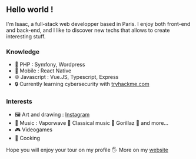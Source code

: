 ## Hello world !
I'm Isaac, a full-stack web developper based in Paris. I enjoy both front-end and back-end, and I like to discover new techs that allows to create interesting stuff.

### Knowledge
* 🐘 PHP : Symfony, Wordpress
* 📱 Mobile : React Native
* 🌐 Javascript : Vue.JS, Typescript, Express
* 🔒 Currently learning cybersecurity with [tryhackme.com](https://tryhackme.com/)

### Interests
* 🖼 Art and drawing : [Instagram](https://www.instagram.com/isaac__ink/)
* 🎵 Music : Vaporwave 🐬 Classical music 🎻 Gorillaz 🦍 and more...
* 🎮 Videogames
* 🍱 Cooking

Hope you will enjoy your tour on my profile 🖐
More on my [website](https://isaacgros.fr/)

<!--
**isaac-gros/isaac-gros** is a ✨ _special_ ✨ repository because its `README.md` (this file) appears on your GitHub profile.

Here are some ideas to get you started:

- 🔭 I’m currently working on ...
- 🌱 I’m currently learning ...
- 👯 I’m looking to collaborate on ...
- 🤔 I’m looking for help with ...
- 💬 Ask me about ...
- 📫 How to reach me: ...
- 😄 Pronouns: ...
- ⚡ Fun fact: ...
-->
